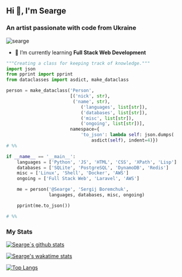 ## Hi 👋, I'm Searge

### An artist passionate with code from Ukraine

<img src="https://komarev.com/ghpvc/?username=searge&label=Profile%20views&color=0e75b6&style=flat" alt="searge" />

- 🌱 I’m currently learning **Full Stack Web Development**

```python
"""Creating a class for keeping track of knowledge."""
import json
from pprint import pprint
from dataclasses import asdict, make_dataclass

person = make_dataclass('Person',
                        [('nick', str),
                         ('name', str),
                            ('languages', list[str]),
                            ('databases', list[str]),
                            ('misc', list[str]),
                            ('ongoing', list[str])],
                        namespace={
                            'to_json': lambda self: json.dumps(
                                asdict(self), indent=4)})
# %%

if __name__ == '__main__':
    languages = ['Python', 'JS', 'HTML', 'CSS', 'XPath', 'Lisp']
    databases = ['SQLite', 'PostgreSQL', 'DynamoDB', 'Redis']
    misc = ['Linux', 'Shell', 'Docker', 'AWS']
    ongoing = ['Full Stack Web', 'Laravel', 'AWS']

    me = person('@Searge', 'Sergij Boremchuk',
                languages, databases, misc, ongoing)

    pprint(me.to_json())

# %%

```

### My Stats

[![Searge`s github stats](https://github-readme-stats.vercel.app/api?username=searge&show_icons=true&)](https://github.com/anuraghazra/github-readme-stats)

[![Searge's wakatime stats](https://github-readme-stats.vercel.app/api/wakatime?username=@Searge&layout=compact)](https://github.com/anuraghazra/github-readme-stats)

[![Top Langs](https://github-readme-stats.vercel.app/api/top-langs/?username=searge&layout=compact)](https://github.com/anuraghazra/github-readme-stats)
